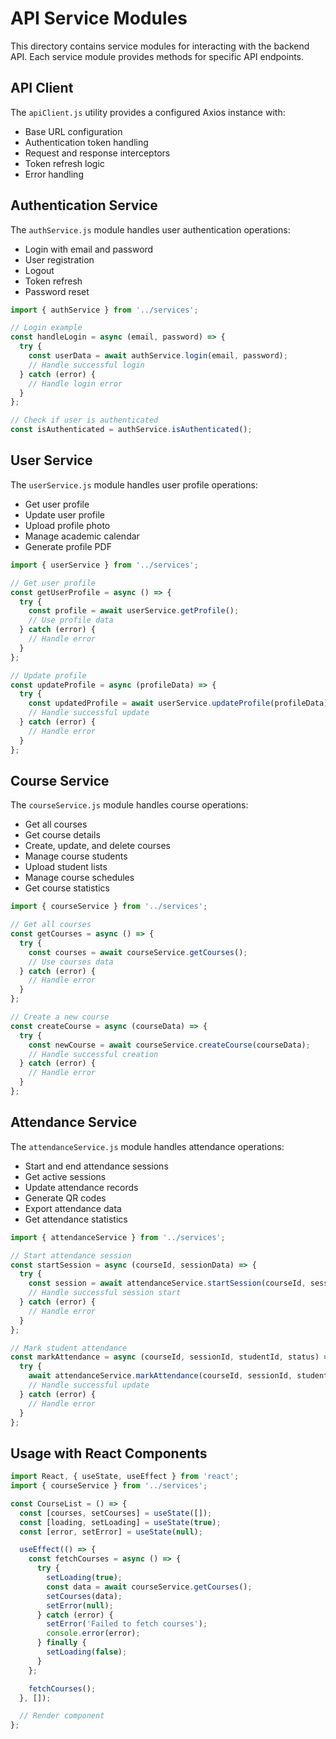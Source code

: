 # API Service Modules

This directory contains service modules for interacting with the backend API. Each service module provides methods for specific API endpoints.

## API Client

The `apiClient.js` utility provides a configured Axios instance with:

- Base URL configuration
- Authentication token handling
- Request and response interceptors
- Token refresh logic
- Error handling

## Authentication Service

The `authService.js` module handles user authentication operations:

- Login with email and password
- User registration
- Logout
- Token refresh
- Password reset

```javascript
import { authService } from '../services';

// Login example
const handleLogin = async (email, password) => {
  try {
    const userData = await authService.login(email, password);
    // Handle successful login
  } catch (error) {
    // Handle login error
  }
};

// Check if user is authenticated
const isAuthenticated = authService.isAuthenticated();
```

## User Service

The `userService.js` module handles user profile operations:

- Get user profile
- Update user profile
- Upload profile photo
- Manage academic calendar
- Generate profile PDF

```javascript
import { userService } from '../services';

// Get user profile
const getUserProfile = async () => {
  try {
    const profile = await userService.getProfile();
    // Use profile data
  } catch (error) {
    // Handle error
  }
};

// Update profile
const updateProfile = async (profileData) => {
  try {
    const updatedProfile = await userService.updateProfile(profileData);
    // Handle successful update
  } catch (error) {
    // Handle error
  }
};
```

## Course Service

The `courseService.js` module handles course operations:

- Get all courses
- Get course details
- Create, update, and delete courses
- Manage course students
- Upload student lists
- Manage course schedules
- Get course statistics

```javascript
import { courseService } from '../services';

// Get all courses
const getCourses = async () => {
  try {
    const courses = await courseService.getCourses();
    // Use courses data
  } catch (error) {
    // Handle error
  }
};

// Create a new course
const createCourse = async (courseData) => {
  try {
    const newCourse = await courseService.createCourse(courseData);
    // Handle successful creation
  } catch (error) {
    // Handle error
  }
};
```

## Attendance Service

The `attendanceService.js` module handles attendance operations:

- Start and end attendance sessions
- Get active sessions
- Update attendance records
- Generate QR codes
- Export attendance data
- Get attendance statistics

```javascript
import { attendanceService } from '../services';

// Start attendance session
const startSession = async (courseId, sessionData) => {
  try {
    const session = await attendanceService.startSession(courseId, sessionData);
    // Handle successful session start
  } catch (error) {
    // Handle error
  }
};

// Mark student attendance
const markAttendance = async (courseId, sessionId, studentId, status) => {
  try {
    await attendanceService.markAttendance(courseId, sessionId, studentId, status);
    // Handle successful update
  } catch (error) {
    // Handle error
  }
};
```

## Usage with React Components

```javascript
import React, { useState, useEffect } from 'react';
import { courseService } from '../services';

const CourseList = () => {
  const [courses, setCourses] = useState([]);
  const [loading, setLoading] = useState(true);
  const [error, setError] = useState(null);

  useEffect(() => {
    const fetchCourses = async () => {
      try {
        setLoading(true);
        const data = await courseService.getCourses();
        setCourses(data);
        setError(null);
      } catch (error) {
        setError('Failed to fetch courses');
        console.error(error);
      } finally {
        setLoading(false);
      }
    };

    fetchCourses();
  }, []);

  // Render component
};
```